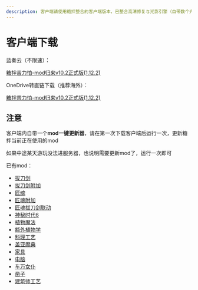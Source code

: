 ```yaml
---
description: 客户端请使用糖拌整合的客户端版本，已整合高清修复与光影引擎（自带数个光影模型）、动态环绕mod、物品管理JEI、小地图
---
```


# 客户端下载

蓝奏云（不限速）：

[糖拌苦力怕-mod归来v10.2正式版(1.12.2)](https://www.lanzous.com/b00t8mlne)

OneDrive转直链下载（推荐海外）：

[糖拌苦力怕-mod归来v10.2正式版(1.12.2)](https://1dv.papapoi.com/%E7%B3%96%E6%8B%8C%E8%8B%A6%E5%8A%9B%E6%80%95-mod%E5%BD%92%E6%9D%A5v10.2%E6%AD%A3%E5%BC%8F%E7%89%88%281.12.2%29.7z)

## 注意

客户端内自带一个**mod一键更新器**，请在第一次下载客户端后运行一次，更新糖拌当前正在使用的mod

如果中途某天游玩没法进服务器，也说明需要更新mod了，运行一次即可

已有mod：

* [拔刀剑](http://www.mcbbs.net/thread-726664-1-1.html)
* [拔刀剑附加](http://www.mcbbs.net/thread-710736-1-1.html)
* [匠魂](http://www.mcbbs.net/thread-661201-1-1.html)
* [匠魂附加](http://www.mcbbs.net/thread-731337-1-18.html)
* [匠魂拔刀剑联动](http://www.mcbbs.net/thread-846907-1-1.html)
* [神秘时代6](http://www.mcbbs.net/thread-776706-1-1.html)
* [植物魔法](http://www.mcbbs.net/thread-722470-1-1.html)
* [额外植物学](http://www.mcbbs.net/thread-596279-1-1.html)
* [料理工艺](http://www.mcbbs.net/thread-821999-1-1.html)
* [盖亚魔典](http://www.mcbbs.net/thread-679274-1-1.html)
* [家具](http://www.mcbbs.net/thread-321693-1-1.html)
* [电脑](http://computercraft.info/wiki/)
* [车万女仆](https://www.mcbbs.net/thread-882845-1-5.html)
* [凿子](https://www.mcbbs.net/thread-641383-1-5.html)
* [建筑师工艺](https://www.mcbbs.net/thread-686580-1-1.html)

